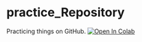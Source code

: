 # practice_Repository
Practicing things on GitHub.
[![Open In Colab](https://colab.research.google.com/assets/colab-badge.svg)](https://colab.research.google.com/github/cguintob/Folder/blob/master/MyNotebooks/PGSS.ipynb)
